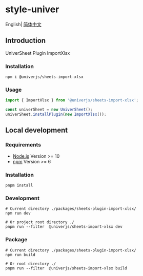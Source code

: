 # style-univer

English| [简体中文](./README-zh.md)

## Introduction

UniverSheet Plugin ImportXlsx

### Installation

```shell
npm i @univerjs/sheets-import-xlsx
```

### Usage

```js
import { ImportXlsx } from '@univerjs/sheets-import-xlsx';

const univerSheet = new UniverSheet();
univerSheet.installPlugin(new ImportXlsx());
```

## Local development

### Requirements

-   [Node.js](https://nodejs.org/en/) Version >= 10
-   [npm](https://www.npmjs.com/) Version >= 6

### Installation

```
pnpm install
```

### Development

```
# Current directory ./packages/sheets-plugin-import-xlsx/
npm run dev

# Or project root directory ./
pnpm run --filter  @univerjs/sheets-import-xlsx dev
```

### Package

```
# Current directory ./packages/sheets-plugin-import-xlsx/
npm run build

# Or root directory ./
pnpm run --filter  @univerjs/sheets-import-xlsx build
```
